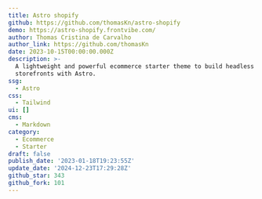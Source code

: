 ```yaml
---
title: Astro shopify
github: https://github.com/thomasKn/astro-shopify
demo: https://astro-shopify.frontvibe.com/
author: Thomas Cristina de Carvalho
author_link: https://github.com/thomasKn
date: 2023-10-15T00:00:00.000Z
description: >-
  A lightweight and powerful ecommerce starter theme to build headless Shopify
  storefronts with Astro.
ssg:
  - Astro
css:
  - Tailwind
ui: []
cms:
  - Markdown
category:
  - Ecommerce
  - Starter
draft: false
publish_date: '2023-01-18T19:23:55Z'
update_date: '2024-12-23T17:29:28Z'
github_star: 343
github_fork: 101
---
```

